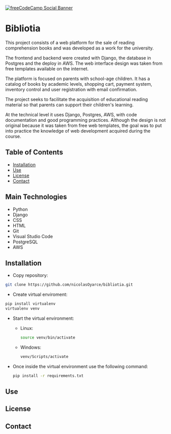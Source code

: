 [![freeCodeCamp Social Banner](https://cdn.freecodecamp.org/platform/universal/fcc_banner_new.png)](https://www.freecodecamp.org/)
# Bibliotia
This project consists of a web platform for the sale of reading comprehension books and was developed as a work for the university.

The frontend and backend were created with Django, the database in Postgres and the deploy in AWS. The web interface design was taken from free templates available on the internet.

The platform is focused on parents with school-age children. It has a catalog of books by academic levels, shopping cart, payment system, inventory control and user registration with email confirmation.

The project seeks to facilitate the acquisition of educational reading material so that parents can support their children's learning.

At the technical level it uses Django, Postgres, AWS, with code documentation and good programming practices. Although the design is not original because it was taken from free web templates, the goal was to put into practice the knowledge of web development acquired during the course.

## Table of Contents

  - [Installation](#installation)
  - [Use](#use)
  - [License](#license)
  - [Contact](#contact)

## Main Technologies
  - Python
  - Django
  - CSS
  - HTML
  - Git
  - Visual Studio Code
  - PostgreSQL
  - AWS

## Installation

  - Copy repository:
  ```bash
  git clone https://github.com/nicolasOyarce/bibliotia.git
  ```
  - Create virtual enviroment:
  ```bash
  pip install virtualenv
  virtualenv venv
  ```

  - Start the virtual environment:
    
      - Linux:
        ```bash
        source venv/bin/activate
        ```

      - Windows:
        ```bash
        venv/Scripts/activate
        ```
        
  - Once inside the virtual environment use the following command:
    ```bash
    pip install -r requirements.txt
    ```

<!--## Database Configuration
  Start the PostgreSQL service from the "Service Manager".

  1. Access the PostgreSQL console or its executable.
      ```bash
      # Access to the PostgreSQL console
      psql -U postgres
      ```

  2. Creates a database for the project.
      ```sql
      CREATE DATABASE bibliotia;
      ```
    
  3. Creates a user and assigns permissions.
      ```sql
      CREATE USER user_name WITH PASSWORD 'your_password';
      ALTER DATABASE database OWNER TO user;
      ```
      
  4. Create the ".env" file in the base directory.<br>
      ![image](https://github.com/nicolasOyarce/bibliotia/assets/101960895/27e20064-fbe6-4987-8f15-1d00203ece48)

  5. Once the file has been created copy and change the data.
     ```.env
      DB_NAME=bibliotia
      DB_USER=your_username
      DB_PASS=your_password
      DB_HOST=localhost
      DB_PORT=5432
     ```-->
      

## Use
## License
## Contact
